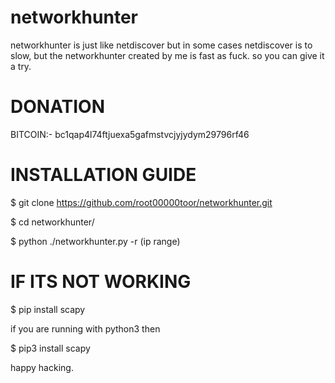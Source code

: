# networkhunter
networkhunter is just like netdiscover but in some cases netdiscover is to slow, but the networkhunter created by me is fast as fuck. so you can give it  a try.

# DONATION
BITCOIN:- bc1qap4l74ftjuexa5gafmstvcjyjydym29796rf46


# INSTALLATION GUIDE
 $ git clone https://github.com/root00000toor/networkhunter.git
 
 $ cd networkhunter/
 
 $ python ./networkhunter.py -r (ip range) 
 
 
# IF ITS NOT WORKING

 $ pip install scapy

if you are running with python3 then

 $ pip3 install scapy
 
 happy hacking.
 
 
 
 
